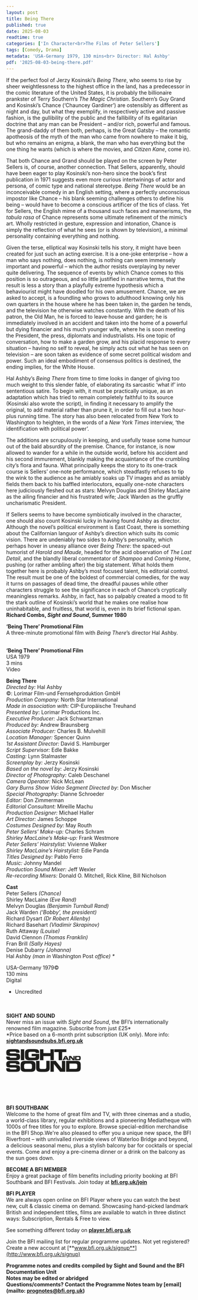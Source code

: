 ```yaml
---
layout: post
title: Being There
published: true
date: 2025-08-03
readtime: true
categories: ['In Character<br>The Films of Peter Sellers']
tags: [Comedy, Drama]
metadata: 'USA-Germany 1979, 130 mins<br> Director: Hal Ashby'
pdf: '2025-08-03-being-there.pdf'
---
```


If the perfect fool of Jerzy Kosinski’s _Being There_, who seems to rise by sheer weightlessness to the highest office in the land, has a predecessor in the comic literature of the United States, it is probably the billionaire prankster of Terry Southern’s _The Magic Christian_. Southern’s Guy Grand and Kosinski’s Chance (‘Chauncey Gardiner’) are ostensibly as different as night and day, but what they exemplify, in respectively active and passive fashion, is the gullibility of the public and the fallibility of its egalitarian doctrine that any man can be President – and/or rich, powerful and famous. The grand-daddy of them both, perhaps, is the Great Gatsby – the romantic apotheosis of the myth of the man who came from nowhere to make it big, but who remains an enigma, a blank, the man who has everything but the one thing he wants (which is where the movies, and _Citizen Kane_, come in).

That both Chance and Grand should be played on the screen by Peter Sellers is, of course, another connection. That Sellers, apparently, should have been eager to play Kosinski’s non-hero since the book’s first publication in 1971 suggests even more curious intertwinings of actor and persona, of comic type and national stereotype. _Being There_ would be an inconceivable comedy in an English setting, where a perfectly unconscious impostor like Chance – his blank seeming challenges others to define his being – would have to become a conscious artificer of the tics of class. Yet for Sellers, the English mime of a thousand such faces and mannerisms, the _tabula rasa_ of Chance represents some ultimate refinement of the mimic’s art. Wholly restricted in gesture, expression and intonation, Chance is simply the reflection of what he sees (or is shown by television), a minimal personality containing everything and  nothing.

Given the terse, elliptical way Kosinski tells his story, it might have been created for just such an acting exercise. It is a one-joke enterprise – how a man who says nothing, does nothing, is nothing can seem immensely important and powerful – which the author resists overplaying by never quite delivering. The sequence of events by which Chance comes to this position is so outrageous, and so little justified in narrative terms, that the result is less a story than a playfully extreme hypothesis which a behaviourist might have doodled for his own amusement. Chance, we are asked to accept, is a foundling who grows to adulthood knowing only his own quarters in the house where he has been taken in, the garden he tends, and the television he otherwise watches constantly. With the death of his patron, the Old Man, he is forced to leave·house and garden; he is immediately involved in an accident and taken into the home of a powerful but dying financier and his much younger wife, where he is soon meeting the President, the press, diplomats and industrialists. His one topic of conversation, how to make a garden grow, and his placid response to every situation – having no self to reveal, he simply acts out what he has seen on television – are soon taken as evidence of some secret political wisdom and power. Such an ideal embodiment of consensus politics is destined, the ending implies, for the White House.

Hal Ashby’s _Being There_ from time to time looks in danger of giving too much weight to this slender fable, of elaborating its sarcastic ‘what if’ into sententious satire. To begin with, it must be practically unique, as an adaptation which has tried to remain completely faithful to its source (Kosinski also wrote the script), in finding it necessary to amplify the original, to add material rather than prune it, in order to fill out a two hour-plus running time. The story has also been relocated from New York to Washington to heighten, in the words of a _New York Times_ interview, ‘the identification with political power’.

The additions are scrupulously in keeping, and usefully tease some humour out of the bald absurdity of the premise. Chance, for instance, is now allowed to wander for a while in the outside world, before his accident and his second immurement, blankly making the acquaintance of the crumbling city’s flora and fauna. What principally keeps the story to its one-track course is Sellers’ one-note performance, which steadfastly refuses to tip the wink to the audience as he amiably soaks up TV images and as amiably fields them back to his baffled interlocutors, equally one-note characters here judiciously fleshed out as stars: Melvyn Douglas and Shirley MacLaine as the ailing financier and his frustrated wife; Jack Warden as the gruffly uncharismatic President.

If Sellers seems to have become symbiotically involved in the character, one should also count Kosinski lucky in having found Ashby as director. Although the novel’s political environment is East Coast, there is something about the Californian languor of Ashby’s direction which suits its comic vision. There are undeniably two sides to Ashby’s personality, which perhaps hover in uneasy alliance over _Being There_: the spaced-out humorist of _Harold and Maude_, headed for the acid observation of _The Last Detail_, and the blandly liberal commentator of _Shampoo_ and _Coming Home_, pushing (or rather ambling after) the big statement. What holds them together here is probably Ashby’s most focused talent, his editorial control. The result must be one of the boldest of commercial comedies, for the way it turns on passages of dead time, the dreadful pauses while other characters struggle to see the significance in each of Chance’s cryptically meaningless remarks. Ashby, in fact, has so palpably created a mood to fit the stark outline of Kosinski’s world that he makes one realise how uninhabitable, and fruitless, that world is, even in its brief fictional span.  
**Richard Combs, _Sight and Sound_, Summer 1980**
<br>

**‘Being There’ Promotional Film**  
A three-minute promotional film with _Being There_’s director Hal Ashby.
<br><br>

**‘Being There’ Promotional Film**  
USA 1979  
3 mins  
Video

**Being There**<br>
_Directed by:_ Hal Ashby<br>
©: Lorimar Film-und Fernsehproduktion GmbH<br>
_Production Company:_ North Star International<br>
_Made in association with:_  CIP-Europäische Treuhand<br>
_Presented by_: Lorimar Productions Inc.<br>
_Executive Producer:_ Jack Schwartzman<br>
_Produced by:_ Andrew Braunsberg<br>
_Associate Producer:_ Charles B. Mulvehill<br>
_Location Manager:_ Spencer Quinn<br>
_1st Assistant Director:_ David S. Hamburger<br>
_Script Supervisor:_ Edle Bakke<br>
_Casting:_ Lynn Stalmaster<br>
_Screenplay by:_ Jerzy Kosinski<br>
_Based on the novel by:_ Jerzy Kosinski<br>
_Director of Photography:_ Caleb Deschanel<br>
_Camera Operator:_ Nick McLean<br>
_Gary Burns Show Video Segment Directed by_: Don Mischer<br>
_Special Photography:_ Dianne Schroeder<br>
_Editor:_ Don Zimmerman<br>
_Editorial Consultant:_ Mireille Machu<br>
_Production Designer:_ Michael Haller<br>
_Art Director:_ James Schoppe<br>
_Costumes Designed by:_ May Routh<br>
_Peter Sellers’ Make-up:_ Charles Schram<br>
_Shirley MacLaine’s Make-up:_ Frank Westmore<br>
_Peter Sellers’ Hairstylist:_ Vivienne Walker<br>
_Shirley MacLaine’s Hairstylist:_ Edie Panda<br>
_Titles Designed by:_ Pablo Ferro<br>
_Music:_ Johnny Mandel<br>
_Production Sound Mixer:_ Jeff Wexler<br>
_Re-recording Mixers:_ Donald O. Mitchell, Rick Kline, Bill Nicholson<br>

**Cast**<br>
Peter Sellers _(Chance)_<br>
Shirley MacLaine _(Eve Rand)_<br>
Melvyn Douglas _(Benjamin Turnbull Rand)_<br>
Jack Warden _(‘Bobby’, the president)_<br>
Richard Dysart _(Dr Robert Allenby)_<br>
Richard Basehart _(Vladimir Skrapinov)_<br>
Ruth Attaway _(Louise)_<br>
David Clennon _(Thomas Franklin)_<br>
Fran Brill _(Sally Hayes)_<br>
Denise Dubarry _(Johanna)_<br>
Hal Ashby _(man in_ Washington Post _office) *_

USA-Germany 1979©<br>
130 mins<br>
Digital<br>

* Uncredited<br>
<br><br>

**SIGHT AND SOUND**<br>
Never miss an issue with _Sight and Sound_, the BFI’s internationally renowned film magazine. Subscribe from just £25*<br>
*Price based on a 6-month print subscription (UK only). More info: [**sightandsoundsubs.bfi.org.uk**](https://sightandsoundsubs.bfi.org.uk/subscribe)

<img style="float: left;" src="/img/sight-and-sound.jpg" width="40%" height="40%"><br><br><br><br><br><br><br><br>

**BFI SOUTHBANK**  
Welcome to the home of great film and TV, with three cinemas and a studio, a world-class library, regular exhibitions and a pioneering Mediatheque with 1000s of free titles for you to explore. Browse special-edition merchandise in the BFI Shop.We&#39;re also pleased to offer you a unique new space, the BFI Riverfront – with unrivalled riverside views of Waterloo Bridge and beyond, a delicious seasonal menu, plus a stylish balcony bar for cocktails or special events. Come and enjoy a pre-cinema dinner or a drink on the balcony as the sun goes down.  

**BECOME A BFI MEMBER**  
Enjoy a great package of film benefits including priority booking at BFI Southbank and BFI Festivals. Join today at [**bfi.org.uk/join**](http://www.bfi.org.uk/join)  

**BFI PLAYER**  
 We are always open online on BFI Player where you can watch the best new, cult &amp; classic cinema on demand. Showcasing hand-picked landmark British and independent titles, films are available to watch in three distinct ways: Subscription, Rentals &amp; Free to view.  

See something different today on [**player.bfi.org.uk**](https://player.bfi.org.uk)  

Join the BFI mailing list for regular programme updates. Not yet registered? Create a new account at [**www.bfi.org.uk/signup**](http://www.bfi.org.uk/signup)

**Programme notes and credits compiled by Sight and Sound and the BFI Documentation Unit  
Notes may be edited or abridged  
Questions/comments? Contact the Programme Notes team by [email](mailto: prognotes@bfi.org.uk)**

<!--stackedit_data:
eyJoaXN0b3J5IjpbMTA3MTE5MjM1OV19
-->
